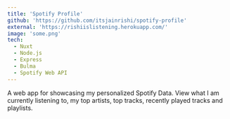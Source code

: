 ```yaml
---
title: 'Spotify Profile'
github: 'https://github.com/itsjainrishi/spotify-profile'
external: 'https://rishiislistening.herokuapp.com/'
image: 'some.png'
tech:
  - Nuxt
  - Node.js
  - Express
  - Bulma
  - Spotify Web API
---
```


A web app for showcasing my personalized Spotify Data. View what I am currently listening to, my top artists, top tracks, recently played tracks and playlists.
